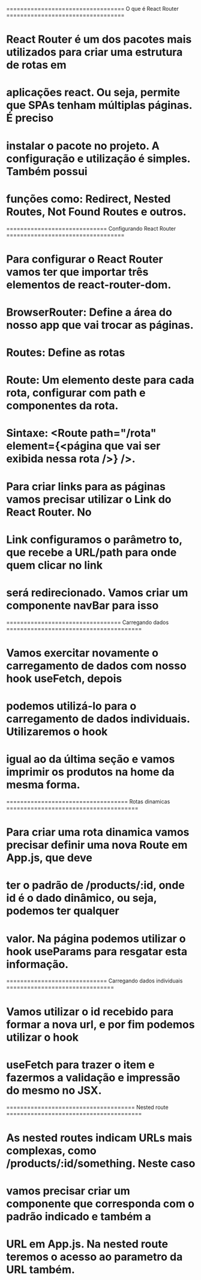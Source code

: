 ================================== O que é React Router ==================================

# React Router é um dos pacotes mais utilizados para criar uma estrutura de rotas em

# aplicações react. Ou seja, permite que SPAs tenham múltiplas páginas. É preciso

# instalar o pacote no projeto. A configuração e utilização é simples. Também possui

# funções como: Redirect, Nested Routes, Not Found Routes e outros.

============================= Configurando React Router ==================================

# Para configurar o React Router vamos ter que importar três elementos de react-router-dom.

# BrowserRouter: Define a área do nosso app que vai trocar as páginas.

# Routes: Define as rotas

# Route: Um elemento deste para cada rota, configurar com path e componentes da rota.

# Sintaxe: <Route path="/rota" element={<página que vai ser exibida nessa rota />} />.

# Para criar links para as páginas vamos precisar utilizar o Link do React Router. No

# Link configuramos o parâmetro to, que recebe a URL/path para onde quem clicar no link

# será redirecionado. Vamos criar um componente navBar para isso

================================= Carregando dados =======================================

# Vamos exercitar novamente o carregamento de dados com nosso hook useFetch, depois

# podemos utilizá-lo para o carregamento de dados individuais. Utilizaremos o hook

# igual ao da última seção e vamos imprimir os produtos na home da mesma forma.

=================================== Rotas dinamicas ======================================

# Para criar uma rota dinamica vamos precisar definir uma nova Route em App.js, que deve

# ter o padrão de /products/:id, onde id é o dado dinâmico, ou seja, podemos ter qualquer

# valor. Na página podemos utilizar o hook useParams para resgatar esta informação.

============================= Carregando dados individuais ===============================

# Vamos utilizar o id recebido para formar a nova url, e por fim podemos utilizar o hook

# useFetch para trazer o item e fazermos a validação e impressão do mesmo no JSX.

===================================== Nested route =======================================

# As nested routes indicam URLs mais complexas, como /products/:id/something. Neste caso

# vamos precisar criar um componente que corresponda com o padrão indicado e também a

# URL em App.js. Na nested route teremos o acesso ao parametro da URL também.
